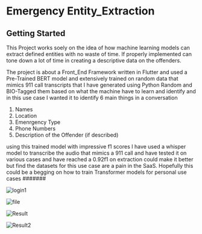 # Emergency Entity_Extraction

## Getting Started

This Project works soely on the idea of how machine learning models can extract defined entities with no waste of time. If properly implemented can tone down a lot of time in creating a descriptive data on the offenders.

The project is about a Front_End Framework written in Flutter and used a Pre-Trained BERT model and extensively trained on random data that mimics 911 call transcripts that I have generated using Python Random and BIO-Tagged them based on what the machine have to learn and identify and in this use case I wanted it to identify 6 main things in a conversation
1. Names
2. Location
3. Emenrgency Type
4. Phone Numbers
5. Description of the Offender (if described)

using this trained model with impressive f1 scores I have used a whisper model to transcribe the audio that mimics a 911 call and have tested it on various cases and have reached a 0.92f1 on extraction could make it better but find the datasets for this use case are a pain in the SaaS. Hopefully this could be a begging on how to train Transformer models for personal use cases #######

![login1](https://github.com/user-attachments/assets/fd781eb5-3927-4f10-ae9b-b2b2779c9e71)

![file](https://github.com/user-attachments/assets/f465a4fc-33db-40a0-965d-216e5e6662a3)

![Result](https://github.com/user-attachments/assets/97c55a5f-2c20-41ab-bdab-32d716622274)

![Result2](https://github.com/user-attachments/assets/bd5ac196-b206-4ee2-9c60-f18097c0fe98)
